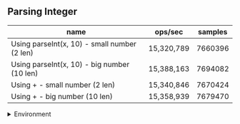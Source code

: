 ## Parsing Integer

|name|ops/sec|samples|
|-|-|-|
|Using parseInt(x, 10) - small number (2 len)|15,320,789|7660396|
|Using parseInt(x, 10) - big number (10 len)|15,388,163|7694082|
|Using + - small number (2 len)|15,340,846|7670424|
|Using + - big number (10 len)|15,358,939|7679470|


<details>
<summary>Environment</summary>

* __Machine:__ linux x64 | 4 vCPUs | 15.2GB Mem
* __Run:__ Thu May 09 2024 22:22:57 GMT+0000 (Coordinated Universal Time)
</details>

<!--
{"environment":{"platform":"linux","arch":"x64","cpus":4,"totalMemory":15.245216369628906},"benchmarks":[{"name":"Using parseInt(x, 10) - small number (2 len)","opsSec":15320789.395459669,"samples":7660396},{"name":"Using parseInt(x, 10) - big number (10 len)","opsSec":15388163.507572945,"samples":7694082},{"name":"Using + - small number (2 len)","opsSec":15340846.09768393,"samples":7670424},{"name":"Using + - big number (10 len)","opsSec":15358939.754239336,"samples":7679470}]}-->
